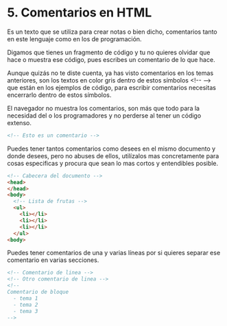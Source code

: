 # 5. Comentarios en HTML

Es un texto que se utiliza para crear notas o bien dicho, comentarios tanto en este lenguaje como en los de programación.

Digamos que tienes un fragmento de código y tu no quieres olvidar que hace o muestra ese código, pues escribes un comentario de lo que hace.

Aunque quizás no te diste cuenta, ya has visto comentarios en los temas anteriores, son los textos en color gris dentro de estos símbolos <span class="code">&lt;!-- --></span> que están en los ejemplos de código, para escribir comentarios necesitas encerrarlo dentro de estos símbolos.

El navegador no muestra los comentarios, son más que todo para la necesidad del o los programadores y no perderse al tener un código extenso.

```html
<!-- Esto es un comentario -->
```

Puedes tener tantos comentarios como desees en el mismo documento y donde desees, pero no abuses de ellos, utilízalos mas concretamente para cosas especificas y procura que sean lo mas cortos y entendibles posible.

```html
<!-- Cabecera del documento -->
<head>
</head>
<body>
  <!-- Lista de frutas -->
  <ul>
    <li></li>
    <li></li>
    <li></li>
  </ul>
<body>
```

Puedes tener comentarios de una y varias líneas por si quieres separar ese comentario en varias secciones.

```html
<!-- Comentario de linea -->
<!-- Otro comentario de linea -->
<!--
Comentario de bloque
  - tema 1
  - tema 2
  - tema 3
-->
```